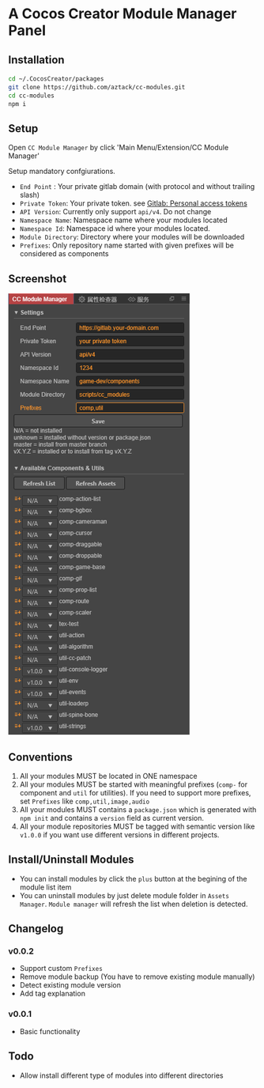# A Cocos Creator Module Manager Panel

## Installation

```bash
cd ~/.CocosCreator/packages
git clone https://github.com/aztack/cc-modules.git
cd cc-modules
npm i
```

## Setup

Open `CC Module Manager` by click 'Main Menu/Extension/CC Module Manager'

Setup mandatory confgiurations.

- `End Point` : Your private gitlab domain (with protocol and without trailing slash)
- `Private Token`: Your private token. see [Gitlab: Personal access tokens](https://docs.gitlab.com/ee/user/profile/personal_access_tokens.html)
- `API Version`: Currently only support `api/v4`. Do not change
- `Namespace Name`: Namespace name where your modules located
- `Namespace Id`: Namespace id where your modules located.
- `Module Directory`: Directory where your modules will be downloaded
- `Prefixes`: Only repository name started with given prefixes will be considered as components


## Screenshot

![Setup](screenshot.png)

## Conventions

1. All your modules MUST be located in ONE namespace
2. All your modules MUST be started with meaningful prefixes (`comp-` for component and `util` for utilities). If you need to support more prefixes, set `Prefixes` like `comp,util,image,audio`
3. All your modules MUST contains a `package.json` which is generated with `npm init` and contains a `version` field as current version.
4. All your module repositories MUST be tagged with semantic version like `v1.0.0` if you want use different versions in different projects.

## Install/Uninstall Modules

- You can install modules by click the `plus` button at the begining of the module list item
- You can uninstall modules by just delete module folder in `Assets Manager`. `Module manager` will refresh the list when deletion is detected.

## Changelog


### v0.0.2

- Support custom `Prefixes`
- Remove module backup (You have to remove existing module manually)
- Detect existing module version
- Add tag explanation

### v0.0.1

- Basic functionality

## Todo

- Allow install different type of modules into different directories